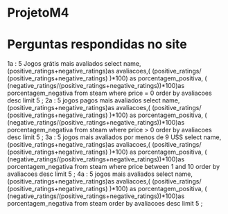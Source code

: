 # ProjetoM4
# Perguntas respondidas no site
1a : 5 Jogos grátis mais avaliados
select name,(positive_ratings+negative_ratings)as avaliacoes,( (positive_ratings/ (positive_ratings+negative_ratings) )*100) as porcentagem_positiva, ( (negative_ratings/(positive_ratings+negative_ratings))*100)as porcentagem_negativa from steam where price = 0 order by avaliacoes desc limit 5 ;
2a : 5 jogos pagos mais avaliados 
select name,(positive_ratings+negative_ratings)as avaliacoes,( (positive_ratings/ (positive_ratings+negative_ratings) )*100) as porcentagem_positiva, ( (negative_ratings/(positive_ratings+negative_ratings))*100)as porcentagem_negativa from steam where price > 0 order by avaliacoes desc limit 5 ;
3a : 5 jogos mais avaliados por menos de 9 USS
select name,(positive_ratings+negative_ratings)as avaliacoes,( (positive_ratings/ (positive_ratings+negative_ratings) )*100) as porcentagem_positiva, ( (negative_ratings/(positive_ratings+negative_ratings))*100)as porcentagem_negativa from steam where price between 1 and 10 order by avaliacoes desc limit 5 ;
4a :	5 jogos mais avaliados 
select name,(positive_ratings+negative_ratings)as avaliacoes,( (positive_ratings/ (positive_ratings+negative_ratings) )*100) as porcentagem_positiva, ( (negative_ratings/(positive_ratings+negative_ratings))*100)as porcentagem_negativa from steam order by avaliacoes desc limit 5 ;
